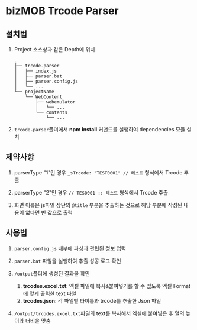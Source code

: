 # bizMOB Trcode Parser

## 설치법

1. Project 소스상과 같은 Depth에 위치

    ```Trcode-parser 폴더위치
    .
    ├── trcode-parser
    │   ├── index.js
    │   ├── parser.bat
    │   ├── parser.config.js
    │   └── ...
    └── projectName
        └── WebContent
            ├── webemulator
            │   └── ...
            └── contents
                └── ...
    ```

2. `trcode-parser`폴더에서 __npm install__ 커맨드를 실행하여 dependencies 모듈 설치

## 제약사항

1. parserType "1"인 경우 `_sTrcode: "TEST0001" // 테스트` 형식에서 Trcode 추출

2. parserType "2"인 경우 `// TES0001 :: 테스트` 형식에서 Trcode 추출

3. 화면 이름은 js파일 상단의 `@title` 부분을 추출하는 것으로 해당 부분에 작성된 내용이 없다면 빈 값으로 출력

## 사용법

1. `parser.config.js` 내부에 파싱과 관련된 정보 입력

2. `parser.bat` 파일을 실행하여 추출 성공 로그 확인

3. `/output`폴더에 생성된 결과물 확인
    1. __trcodes.excel.txt__: 엑셀 파일에 복사&붙여넣기를 할 수 있도록 엑셀 Format에 맞게 출력한 text 파일
    2. __trcodes.json__: 각 파일별 타이틀과 trcode를 추출한 Json 파일

4. `/output/trcodes.excel.txt`파일의 text를 복사해서 엑셀에 붙여넣은 후 열의 높이와 너비을 맞춤
